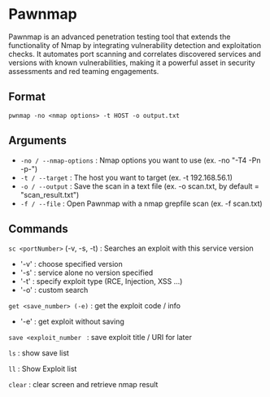 # Pawnmap
Pawnmap is an advanced penetration testing tool that extends the functionality of Nmap by integrating vulnerability detection and exploitation checks. It automates port scanning and correlates discovered services and versions with known vulnerabilities, making it a powerful asset in security assessments and red teaming engagements.



## Format 

```
pwnmap -no <nmap options> -t HOST -o output.txt 

```
## Arguments 
- `-no / --nmap-options` : Nmap options you want to use (ex. -no "-T4 -Pn -p-")
- `-t / --target` : The host you want to target (ex. -t 192.168.56.1)
- `-o / --output` : Save the scan in a text file (ex. -o scan.txt, by default = "scan_result.txt")
- `-f / --file` : Open Pawnmap with a nmap grepfile scan (ex. -f scan.txt) 


## Commands 

`sc <portNumber>` (-v, -s, -t) : Searches an exploit with this service version
- '-v' : choose specified version
- '-s' : service alone no version specified
- '-t' : specify exploit type (RCE, Injection, XSS ...)
- '-o' : custom search

`get <save_number> (-e)` : get the exploit code / info 
- '-e' : get exploit without saving

`save <exploit_number ` : save exploit title / URI for later 

`ls` : show save list

`ll` : Show Exploit list 

`clear` : clear screen and retrieve nmap result
